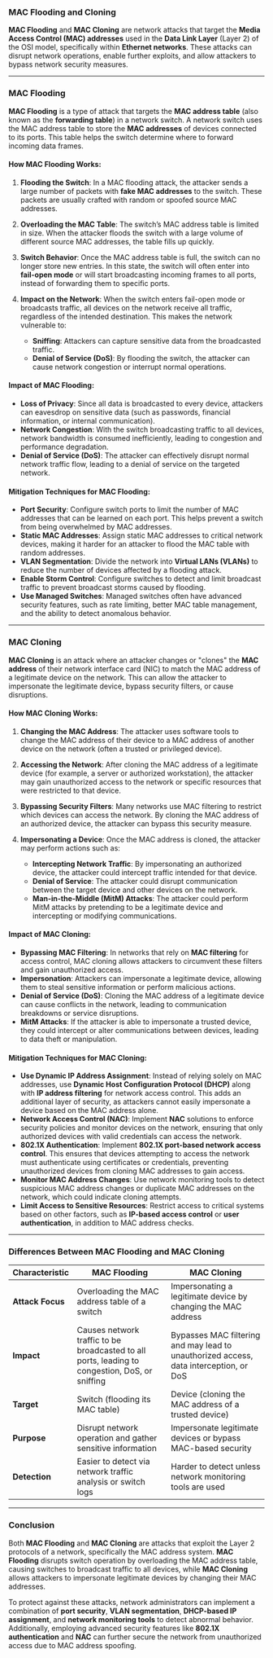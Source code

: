 ### **MAC Flooding and Cloning**

**MAC Flooding** and **MAC Cloning** are network attacks that target the **Media Access Control (MAC) addresses** used in the **Data Link Layer** (Layer 2) of the OSI model, specifically within **Ethernet networks**. These attacks can disrupt network operations, enable further exploits, and allow attackers to bypass network security measures.

---

### **MAC Flooding**

**MAC Flooding** is a type of attack that targets the **MAC address table** (also known as the **forwarding table**) in a network switch. A network switch uses the MAC address table to store the **MAC addresses** of devices connected to its ports. This table helps the switch determine where to forward incoming data frames.

#### **How MAC Flooding Works:**
1. **Flooding the Switch**: In a MAC flooding attack, the attacker sends a large number of packets with **fake MAC addresses** to the switch. These packets are usually crafted with random or spoofed source MAC addresses.
   
2. **Overloading the MAC Table**: The switch’s MAC address table is limited in size. When the attacker floods the switch with a large volume of different source MAC addresses, the table fills up quickly.

3. **Switch Behavior**: Once the MAC address table is full, the switch can no longer store new entries. In this state, the switch will often enter into **fail-open mode** or will start broadcasting incoming frames to all ports, instead of forwarding them to specific ports.

4. **Impact on the Network**: When the switch enters fail-open mode or broadcasts traffic, all devices on the network receive all traffic, regardless of the intended destination. This makes the network vulnerable to:
   - **Sniffing**: Attackers can capture sensitive data from the broadcasted traffic.
   - **Denial of Service (DoS)**: By flooding the switch, the attacker can cause network congestion or interrupt normal operations.

#### **Impact of MAC Flooding:**
- **Loss of Privacy**: Since all data is broadcasted to every device, attackers can eavesdrop on sensitive data (such as passwords, financial information, or internal communication).
- **Network Congestion**: With the switch broadcasting traffic to all devices, network bandwidth is consumed inefficiently, leading to congestion and performance degradation.
- **Denial of Service (DoS)**: The attacker can effectively disrupt normal network traffic flow, leading to a denial of service on the targeted network.

#### **Mitigation Techniques for MAC Flooding:**
- **Port Security**: Configure switch ports to limit the number of MAC addresses that can be learned on each port. This helps prevent a switch from being overwhelmed by MAC addresses.
- **Static MAC Addresses**: Assign static MAC addresses to critical network devices, making it harder for an attacker to flood the MAC table with random addresses.
- **VLAN Segmentation**: Divide the network into **Virtual LANs (VLANs)** to reduce the number of devices affected by a flooding attack.
- **Enable Storm Control**: Configure switches to detect and limit broadcast traffic to prevent broadcast storms caused by flooding.
- **Use Managed Switches**: Managed switches often have advanced security features, such as rate limiting, better MAC table management, and the ability to detect anomalous behavior.

---

### **MAC Cloning**

**MAC Cloning** is an attack where an attacker changes or "clones" the **MAC address** of their network interface card (NIC) to match the MAC address of a legitimate device on the network. This can allow the attacker to impersonate the legitimate device, bypass security filters, or cause disruptions.

#### **How MAC Cloning Works:**
1. **Changing the MAC Address**: The attacker uses software tools to change the MAC address of their device to a MAC address of another device on the network (often a trusted or privileged device).

2. **Accessing the Network**: After cloning the MAC address of a legitimate device (for example, a server or authorized workstation), the attacker may gain unauthorized access to the network or specific resources that were restricted to that device.

3. **Bypassing Security Filters**: Many networks use MAC filtering to restrict which devices can access the network. By cloning the MAC address of an authorized device, the attacker can bypass this security measure.

4. **Impersonating a Device**: Once the MAC address is cloned, the attacker may perform actions such as:
   - **Intercepting Network Traffic**: By impersonating an authorized device, the attacker could intercept traffic intended for that device.
   - **Denial of Service**: The attacker could disrupt communication between the target device and other devices on the network.
   - **Man-in-the-Middle (MitM) Attacks**: The attacker could perform MitM attacks by pretending to be a legitimate device and intercepting or modifying communications.

#### **Impact of MAC Cloning:**
- **Bypassing MAC Filtering**: In networks that rely on **MAC filtering** for access control, MAC cloning allows attackers to circumvent these filters and gain unauthorized access.
- **Impersonation**: Attackers can impersonate a legitimate device, allowing them to steal sensitive information or perform malicious actions.
- **Denial of Service (DoS)**: Cloning the MAC address of a legitimate device can cause conflicts in the network, leading to communication breakdowns or service disruptions.
- **MitM Attacks**: If the attacker is able to impersonate a trusted device, they could intercept or alter communications between devices, leading to data theft or manipulation.

#### **Mitigation Techniques for MAC Cloning:**
- **Use Dynamic IP Address Assignment**: Instead of relying solely on MAC addresses, use **Dynamic Host Configuration Protocol (DHCP)** along with **IP address filtering** for network access control. This adds an additional layer of security, as attackers cannot easily impersonate a device based on the MAC address alone.
- **Network Access Control (NAC)**: Implement **NAC** solutions to enforce security policies and monitor devices on the network, ensuring that only authorized devices with valid credentials can access the network.
- **802.1X Authentication**: Implement **802.1X port-based network access control**. This ensures that devices attempting to access the network must authenticate using certificates or credentials, preventing unauthorized devices from cloning MAC addresses to gain access.
- **Monitor MAC Address Changes**: Use network monitoring tools to detect suspicious MAC address changes or duplicate MAC addresses on the network, which could indicate cloning attempts.
- **Limit Access to Sensitive Resources**: Restrict access to critical systems based on other factors, such as **IP-based access control** or **user authentication**, in addition to MAC address checks.

---

### **Differences Between MAC Flooding and MAC Cloning**

| **Characteristic**            | **MAC Flooding**                                               | **MAC Cloning**                                                |
|-------------------------------|---------------------------------------------------------------|---------------------------------------------------------------|
| **Attack Focus**               | Overloading the MAC address table of a switch                 | Impersonating a legitimate device by changing the MAC address |
| **Impact**                     | Causes network traffic to be broadcasted to all ports, leading to congestion, DoS, or sniffing | Bypasses MAC filtering and may lead to unauthorized access, data interception, or DoS |
| **Target**                     | Switch (flooding its MAC table)                               | Device (cloning the MAC address of a trusted device)          |
| **Purpose**                    | Disrupt network operation and gather sensitive information   | Impersonate legitimate devices or bypass MAC-based security  |
| **Detection**                  | Easier to detect via network traffic analysis or switch logs  | Harder to detect unless network monitoring tools are used     |

---

### **Conclusion**

Both **MAC Flooding** and **MAC Cloning** are attacks that exploit the Layer 2 protocols of a network, specifically the MAC address system. **MAC Flooding** disrupts switch operation by overloading the MAC address table, causing switches to broadcast traffic to all devices, while **MAC Cloning** allows attackers to impersonate legitimate devices by changing their MAC addresses.

To protect against these attacks, network administrators can implement a combination of **port security**, **VLAN segmentation**, **DHCP-based IP assignment**, and **network monitoring tools** to detect abnormal behavior. Additionally, employing advanced security features like **802.1X authentication** and **NAC** can further secure the network from unauthorized access due to MAC address spoofing.
